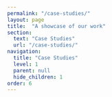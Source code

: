 ```yaml
---
permalink: "/case-studies/"
layout: page
title:  "A showcase of our work"
section: 
  text: "Case Studies"
  url: "/case-studies/"
navigation:
  title: "Case Studies"
  level: 1
  parent: null
  hide_children: 1
order: 6
---
```

